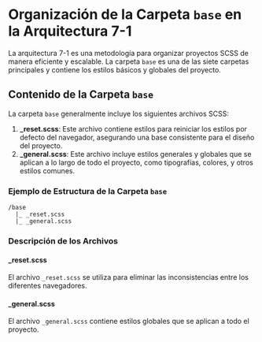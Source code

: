 # Organización de la Carpeta `base` en la Arquitectura 7-1

La arquitectura 7-1 es una metodología para organizar proyectos SCSS de manera eficiente y escalable. La carpeta `base` es una de las siete carpetas principales y contiene los estilos básicos y globales del proyecto.

## Contenido de la Carpeta `base`

La carpeta `base` generalmente incluye los siguientes archivos SCSS:

1. **\_reset.scss**: Este archivo contiene estilos para reiniciar los estilos por defecto del navegador, asegurando una base consistente para el diseño del proyecto.
2. **\_general.scss**: Este archivo incluye estilos generales y globales que se aplican a lo largo de todo el proyecto, como tipografías, colores, y otros estilos comunes.

### Ejemplo de Estructura de la Carpeta `base`

```
/base
  |_ _reset.scss
  |_ _general.scss
```

### Descripción de los Archivos

#### \_reset.scss

El archivo `_reset.scss` se utiliza para eliminar las inconsistencias entre los diferentes navegadores.

#### \_general.scss

El archivo `_general.scss` contiene estilos globales que se aplican a todo el proyecto.
